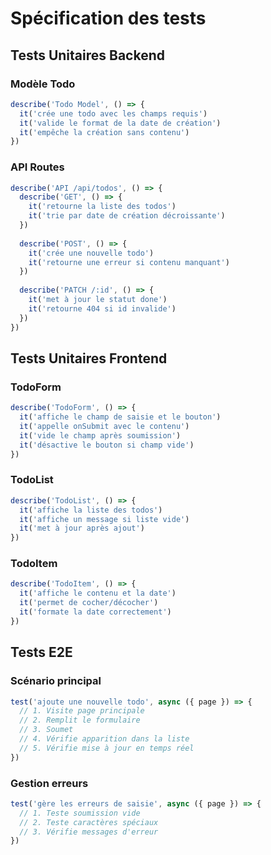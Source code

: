 # Spécification des tests

## Tests Unitaires Backend

### Modèle Todo
```typescript
describe('Todo Model', () => {
  it('crée une todo avec les champs requis')
  it('valide le format de la date de création')
  it('empêche la création sans contenu')
})
```

### API Routes
```typescript
describe('API /api/todos', () => {
  describe('GET', () => {
    it('retourne la liste des todos')
    it('trie par date de création décroissante')
  })
  
  describe('POST', () => {
    it('crée une nouvelle todo')
    it('retourne une erreur si contenu manquant')
  })
  
  describe('PATCH /:id', () => {
    it('met à jour le statut done')
    it('retourne 404 si id invalide')
  })
})
```

## Tests Unitaires Frontend

### TodoForm
```typescript
describe('TodoForm', () => {
  it('affiche le champ de saisie et le bouton')
  it('appelle onSubmit avec le contenu')
  it('vide le champ après soumission')
  it('désactive le bouton si champ vide')
})
```

### TodoList
```typescript
describe('TodoList', () => {
  it('affiche la liste des todos')
  it('affiche un message si liste vide')
  it('met à jour après ajout')
})
```

### TodoItem
```typescript
describe('TodoItem', () => {
  it('affiche le contenu et la date')
  it('permet de cocher/décocher')
  it('formate la date correctement')
})
```

## Tests E2E

### Scénario principal
```typescript
test('ajoute une nouvelle todo', async ({ page }) => {
  // 1. Visite page principale
  // 2. Remplit le formulaire
  // 3. Soumet
  // 4. Vérifie apparition dans la liste
  // 5. Vérifie mise à jour en temps réel
})
```

### Gestion erreurs
```typescript
test('gère les erreurs de saisie', async ({ page }) => {
  // 1. Teste soumission vide
  // 2. Teste caractères spéciaux
  // 3. Vérifie messages d'erreur
})
``` 
